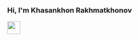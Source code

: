 ### Hi, I'm  Khasankhon Rakhmatkhonov
<img src="https://media0.giphy.com/media/gM5qFksULw54NMWyry/giphy.gif?cid=ecf05e47he4m03bw8hhodxykvq6iq16kv12czwvymrrf7n8y&ep=v1_stickers_search&rid=giphy.gif&ct=s" width="30px">
